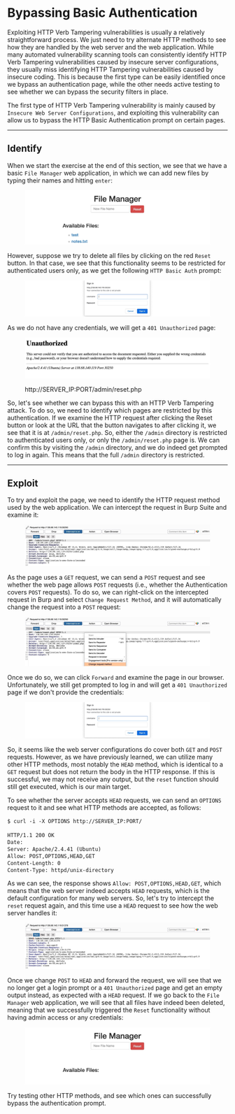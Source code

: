 # Bypassing Basic Authentication

Exploiting HTTP Verb Tampering vulnerabilities is usually a relatively straightforward process. We just need to try alternate HTTP methods to see how they are handled by the web server and the web application. While many automated vulnerability scanning tools can consistently identify HTTP Verb Tampering vulnerabilities caused by insecure server configurations, they usually miss identifying HTTP Tampering vulnerabilities caused by insecure coding. This is because the first type can be easily identified once we bypass an authentication page, while the other needs active testing to see whether we can bypass the security filters in place.

The first type of HTTP Verb Tampering vulnerability is mainly caused by `Insecure Web Server Configurations`, and exploiting this vulnerability can allow us to bypass the HTTP Basic Authentication prompt on certain pages.

***

## Identify

When we start the exercise at the end of this section, we see that we have a basic `File Manager` web application, in which we can add new files by typing their names and hitting `enter`:

<figure><img src="../../../../.gitbook/assets/image (6) (1) (1) (1) (1) (1) (1) (1) (1) (1).png" alt=""><figcaption></figcaption></figure>

However, suppose we try to delete all files by clicking on the red `Reset` button. In that case, we see that this functionality seems to be restricted for authenticated users only, as we get the following `HTTP Basic Auth` prompt:

<figure><img src="../../../../.gitbook/assets/image (1) (1) (1) (1) (1) (1) (1) (1) (1) (1) (1) (1) (1) (1) (1) (1) (1) (1) (1) (1) (1) (1) (1) (1) (1) (1) (1) (1) (1) (1) (1) (1) (1) (1) (1) (1) (1) (1) (1) (1) (1) (1) (1) (1) (1) (1) (1) (1) (1) (1) (1) (1) (1) (1) (1) (1) (1) (1) (1).png" alt=""><figcaption></figcaption></figure>

As we do not have any credentials, we will get a `401 Unauthorized` page:

<figure><img src="../../../../.gitbook/assets/image (2) (1) (1) (1) (1) (1) (1) (1) (1) (1) (1) (1) (1) (1) (1) (1) (1) (1) (1) (1) (1) (1) (1) (1) (1) (1) (1) (1) (1) (1) (1) (1) (1) (1) (1) (1) (1) (1) (1) (1) (1) (1) (1) (1) (1) (1) (1) (1).png" alt=""><figcaption><p>http://SERVER_IP:PORT/admin/reset.php</p></figcaption></figure>

So, let's see whether we can bypass this with an HTTP Verb Tampering attack. To do so, we need to identify which pages are restricted by this authentication. If we examine the HTTP request after clicking the Reset button or look at the URL that the button navigates to after clicking it, we see that it is at `/admin/reset.php`. So, either the `/admin` directory is restricted to authenticated users only, or only the `/admin/reset.php` page is. We can confirm this by visiting the `/admin` directory, and we do indeed get prompted to log in again. This means that the full `/admin` directory is restricted.

***

## Exploit

To try and exploit the page, we need to identify the HTTP request method used by the web application. We can intercept the request in Burp Suite and examine it:

<figure><img src="../../../../.gitbook/assets/image (3) (1) (1) (1) (1) (1) (1) (1) (1) (1) (1) (1) (1) (1) (1) (1) (1) (1) (1) (1) (1) (1) (1) (1) (1) (1) (1) (1) (1) (1) (1) (1) (1) (1).png" alt=""><figcaption></figcaption></figure>

As the page uses a `GET` request, we can send a `POST` request and see whether the web page allows `POST` requests (i.e., whether the Authentication covers `POST` requests). To do so, we can right-click on the intercepted request in Burp and select `Change Request Method`, and it will automatically change the request into a `POST` request:

<figure><img src="../../../../.gitbook/assets/image (4) (1) (1) (1) (1) (1) (1) (1) (1) (1) (1) (1) (1) (1) (1) (1) (1) (1) (1) (1) (1) (1).png" alt=""><figcaption></figcaption></figure>

Once we do so, we can click `Forward` and examine the page in our browser. Unfortunately, we still get prompted to log in and will get a `401 Unauthorized` page if we don't provide the credentials:

<figure><img src="../../../../.gitbook/assets/image (5) (1) (1) (1) (1) (1) (1) (1) (1) (1) (1) (1) (1) (1) (1).png" alt=""><figcaption></figcaption></figure>

So, it seems like the web server configurations do cover both `GET` and `POST` requests. However, as we have previously learned, we can utilize many other HTTP methods, most notably the `HEAD` method, which is identical to a `GET` request but does not return the body in the HTTP response. If this is successful, we may not receive any output, but the `reset` function should still get executed, which is our main target.

To see whether the server accepts `HEAD` requests, we can send an `OPTIONS` request to it and see what HTTP methods are accepted, as follows:

```shell-session
$ curl -i -X OPTIONS http://SERVER_IP:PORT/

HTTP/1.1 200 OK
Date: 
Server: Apache/2.4.41 (Ubuntu)
Allow: POST,OPTIONS,HEAD,GET
Content-Length: 0
Content-Type: httpd/unix-directory
```

As we can see, the response shows `Allow: POST,OPTIONS,HEAD,GET`, which means that the web server indeed accepts `HEAD` requests, which is the default configuration for many web servers. So, let's try to intercept the `reset` request again, and this time use a `HEAD` request to see how the web server handles it:

<figure><img src="../../../../.gitbook/assets/image (6) (1) (1) (1) (1) (1) (1) (1) (1) (1) (1).png" alt=""><figcaption></figcaption></figure>

Once we change `POST` to `HEAD` and forward the request, we will see that we no longer get a login prompt or a `401 Unauthorized` page and get an empty output instead, as expected with a `HEAD` request. If we go back to the `File Manager` web application, we will see that all files have indeed been deleted, meaning that we successfully triggered the `Reset` functionality without having admin access or any credentials:

<figure><img src="../../../../.gitbook/assets/image (7) (1) (1) (1) (1) (1) (1) (1) (1).png" alt=""><figcaption></figcaption></figure>

Try testing other HTTP methods, and see which ones can successfully bypass the authentication prompt.
